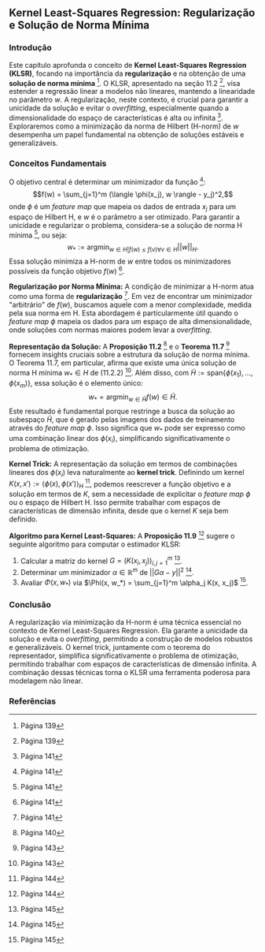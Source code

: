 ## Kernel Least-Squares Regression: Regularização e Solução de Norma Mínima

### Introdução
Este capítulo aprofunda o conceito de **Kernel Least-Squares Regression (KLSR)**, focando na importância da **regularização** e na obtenção de uma **solução de norma mínima** [^1]. O KLSR, apresentado na seção 11.2 [^1], visa estender a regressão linear a modelos não lineares, mantendo a linearidade no parâmetro *w*. A regularização, neste contexto, é crucial para garantir a unicidade da solução e evitar o *overfitting*, especialmente quando a dimensionalidade do espaço de características é alta ou infinita [^3]. Exploraremos como a minimização da norma de Hilbert (H-norm) de *w* desempenha um papel fundamental na obtenção de soluções estáveis e generalizáveis.

### Conceitos Fundamentais
O objetivo central é determinar um minimizador da função [^3]:
$$f(w) = \sum_{j=1}^m (\langle \phi(x_j), w \rangle - y_j)^2,$$
onde $\phi$ é um *feature map* que mapeia os dados de entrada $x_j$ para um espaço de Hilbert H, e *w* é o parâmetro a ser otimizado. Para garantir a unicidade e regularizar o problema, considera-se a solução de norma H mínima [^3], ou seja:
$$w_* := \text{argmin}_{w \in H | f(w) \leq f(v) \forall v \in H} ||w||_H.$$
Essa solução minimiza a H-norm de *w* entre todos os minimizadores possíveis da função objetivo $f(w)$ [^3].

**Regularização por Norma Mínima:**
A condição de minimizar a H-norm atua como uma forma de **regularização** [^3]. Em vez de encontrar um minimizador "arbitrário" de $f(w)$, buscamos aquele com a menor complexidade, medida pela sua norma em H. Esta abordagem é particularmente útil quando o *feature map* $\phi$ mapeia os dados para um espaço de alta dimensionalidade, onde soluções com normas maiores podem levar a *overfitting*.

**Representação da Solução:**
A **Proposição 11.2** [^2] e o **Teorema 11.7** [^5] fornecem insights cruciais sobre a estrutura da solução de norma mínima. O Teorema 11.7, em particular, afirma que existe uma única solução de norma H mínima $w_* \in H$ de (11.2.2) [^5]. Além disso, com $\tilde{H} := \text{span}\{\phi(x_1), ..., \phi(x_m)\}$, essa solução é o elemento único:
$$w_* = \text{argmin}_{w \in \tilde{H}} f(w) \in \tilde{H}.$$
Este resultado é fundamental porque restringe a busca da solução ao subespaço $\tilde{H}$, que é gerado pelas imagens dos dados de treinamento através do *feature map* $\phi$. Isso significa que $w_*$ pode ser expresso como uma combinação linear dos $\phi(x_i)$, simplificando significativamente o problema de otimização.

**Kernel Trick:**
A representação da solução em termos de combinações lineares dos $\phi(x_i)$ leva naturalmente ao **kernel trick**. Definindo um kernel $K(x, x') := \langle \phi(x), \phi(x') \rangle_H$ [^6], podemos reescrever a função objetivo e a solução em termos de *K*, sem a necessidade de explicitar o *feature map* $\phi$ ou o espaço de Hilbert H. Isso permite trabalhar com espaços de características de dimensão infinita, desde que o kernel *K* seja bem definido.

**Algoritmo para Kernel Least-Squares:**
A **Proposição 11.9** [^6] sugere o seguinte algoritmo para computar o estimador KLSR:
1. Calcular a matriz do kernel $G = (K(x_i, x_j))_{i,j=1}^m$ [^7].
2. Determinar um minimizador $\alpha \in \mathbb{R}^m$ de $||G\alpha - y||^2$ [^7].
3. Avaliar $\Phi(x, w_*)$ via $\Phi(x, w_*) = \sum_{j=1}^m \alpha_j K(x, x_j)$ [^7].

### Conclusão
A regularização via minimização da H-norm é uma técnica essencial no contexto de Kernel Least-Squares Regression. Ela garante a unicidade da solução e evita o *overfitting*, permitindo a construção de modelos robustos e generalizáveis. O kernel trick, juntamente com o teorema do representador, simplifica significativamente o problema de otimização, permitindo trabalhar com espaços de características de dimensão infinita. A combinação dessas técnicas torna o KLSR uma ferramenta poderosa para modelagem não linear.

### Referências
[^1]: Página 139
[^2]: Página 140
[^3]: Página 141
[^4]: Página 141
[^5]: Página 143
[^6]: Página 144
[^7]: Página 145
<!-- END -->